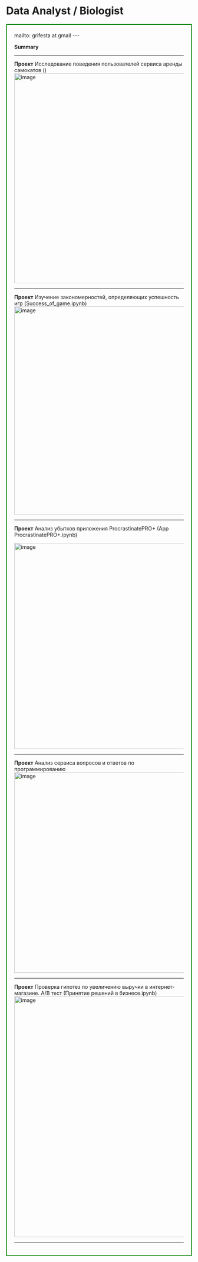 # Data Analyst / Biologist
<div style="border:solid green 2px; padding: 20px">
mailto: grifesta at gmail  
---

**Summary** 

---

**Проект** Исследование поведения пользователей сервиса аренды самокатов ()
<img width="568" alt="image" src="https://github.com/tatygri/Portfolio/assets/164107738/6c9b77a2-e2ec-4d9a-80aa-af2b37efda36">

---

**Проект** Изучение закономерностей, определяющих успешность игр (Success_of_game.ipynb)
<img width="563" alt="image" src="https://github.com/tatygri/Portfolio/assets/164107738/5c8c4d69-545a-495e-a69e-94e5a93fcf38">

---

**Проект** Анализ убытков приложения ProcrastinatePRO+ (App ProcrastinatePRO+.ipynb)

<img width="557" alt="image" src="https://github.com/tatygri/Portfolio/assets/164107738/b209f3f9-f187-42ba-9f64-d90e82f815e9">

---

**Проект** Анализ сервиса вопросов и ответов по программированию
<img width="543" alt="image" src="https://github.com/tatygri/Portfolio/assets/164107738/ec869ea8-952d-4ec9-bf37-985c6a78a7ce">

---

**Проект** Проверка гипотез по увеличению выручки в интернет-магазине. A/B тест (Принятие решений в бизнесе.ipynb)
<img width="652" alt="image" src="https://github.com/tatygri/Portfolio/assets/164107738/ceb60456-02fe-45fa-8f84-ab7f9ebb01e6">

---



